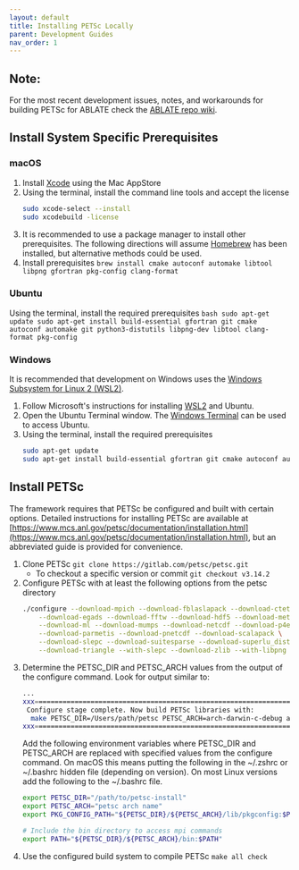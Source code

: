 ```yaml
---
layout: default
title: Installing PETSc Locally
parent: Development Guides
nav_order: 1
---
```


## Note:
For the most recent development issues, notes, and workarounds for building PETSc for ABLATE check the [ABLATE repo wiki](https://github.com/UBCHREST/ablate/wiki).

## Install System Specific Prerequisites
### macOS
1. Install [Xcode](https://apps.apple.com/us/app/xcode/id497799835) using the Mac AppStore
1. Using the terminal, install the command line tools and accept the license
    ```bash
    sudo xcode-select --install 
    sudo xcodebuild -license
    ```
1. It is recommended to use a package manager to install other prerequisites.  The following directions will assume [Homebrew](https://brew.sh) has been installed, but alternative methods could be used.
1. Install prerequisites ```brew install cmake autoconf automake libtool libpng gfortran pkg-config clang-format```

### Ubuntu
Using the terminal, install the required prerequisites
    ```bash
    sudo apt-get update
    sudo apt-get install build-essential gfortran git cmake autoconf automake git python3-distutils libpng-dev libtool clang-format pkg-config
    ```

### Windows
It is recommended that development on Windows uses the [Windows Subsystem for Linux 2 (WSL2)](https://docs.microsoft.com/en-us/windows/wsl/install-win10).
1. Follow Microsoft's instructions for installing [WSL2](https://docs.microsoft.com/en-us/windows/wsl/install-win10) and Ubuntu.
1. Open the Ubuntu Terminal window.  The [Windows Terminal](https://www.microsoft.com/en-us/p/windows-terminal/9n0dx20hk701?activetab=pivot:overviewtab) can be used to access Ubuntu.
1. Using the terminal, install the required prerequisites
    ```bash
    sudo apt-get update
    sudo apt-get install build-essential gfortran git cmake autoconf automake git python3-distutils libpng-dev libtool clang-format pkg-config
    ```

## Install PETSc
The framework requires that PETSc be configured and built with certain options.  Detailed instructions for installing PETSc are available at [https://www.mcs.anl.gov/petsc/documentation/installation.html](https://www.mcs.anl.gov/petsc/documentation/installation.html), but an abbreviated guide is provided for convenience.
1. Clone PETSc ```git clone https://gitlab.com/petsc/petsc.git ```
	- To checkout a specific version or commit ```git checkout v3.14.2``` 
1. Configure PETSc with at least the following options from the petsc directory
    ```bash
    ./configure --download-mpich --download-fblaslapack --download-ctetgen \
 	    --download-egads --download-fftw --download-hdf5 --download-metis \
 	    --download-ml --download-mumps --download-netcdf --download-p4est \
 	    --download-parmetis --download-pnetcdf --download-scalapack \
 	    --download-slepc --download-suitesparse --download-superlu_dist \
 	    --download-triangle --with-slepc --download-zlib --with-libpng --download-tchem
    ```
1. Determine the PETSC_DIR and PETSC_ARCH values from the output of the configure command.  Look for output similar to:
    ```bash
    ...	
    xxx=========================================================================xxx
     Configure stage complete. Now build PETSc libraries with:
      make PETSC_DIR=/Users/path/petsc PETSC_ARCH=arch-darwin-c-debug all
    xxx=========================================================================xxx
    ```
    Add the following environment variables where PETSC_DIR and PETSC_ARCH are replaced with specified values from the configure command.  On macOS this means putting the following in the ~/.zshrc or ~/.bashrc hidden file (depending on version).  On most Linux versions add the following to the ~/.bashrc file.
    ```bash
    export PETSC_DIR="/path/to/petsc-install"
    export PETSC_ARCH="petsc arch name"
    export PKG_CONFIG_PATH="${PETSC_DIR}/${PETSC_ARCH}/lib/pkgconfig:$PKG_CONFIG_PATH"
    
    # Include the bin directory to access mpi commands
    export PATH="${PETSC_DIR}/${PETSC_ARCH}/bin:$PATH"
    ```
1. Use the configured build system to compile PETSc ```make all check```
